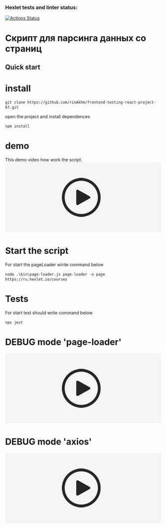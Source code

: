 ### Hexlet tests and linter status:
[![Actions Status](https://github.com/rinAkhm/frontend-testing-react-project-67/workflows/hexlet-check/badge.svg)](https://github.com/rinAkhm/frontend-testing-react-project-67/actions)

# Скрипт для парсинга данных со страниц
## Quick start
# install
```
git clone https://github.com/rinAkhm/frontend-testing-react-project-67.git
```
open the project and install dependences
```
npm install
```
# demo
This demo video how work the script.
[![DEMO](./images/video.png)](https://youtu.be/XNlxtHAFeHs)


# Start the script
For start the pageLoader wirite command below
```
node .\bin\page-loader.js page-loader -o page https://ru.hexlet.io/courses
```

# Tests
For start test should write command below 
```
npx jest
```

# DEBUG mode 'page-loader'
[![DEMO](./images/video.png)](https://youtu.be/6uhacnjc-JA)

# DEBUG mode 'axios'
[![DEMO](./images/video.png)](https://youtu.be/hY30jqQDh18)
